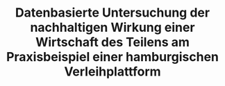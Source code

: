 ---
id: sharegreen
title: "Datenbasierte Untersuchung der nachhaltigen Wirkung einer Wirtschaft des Teilens am Praxisbeispiel einer hamburgischen Verleihplattform"
title_project: "Datenbasierte Untersuchung der nachhaltigen Wirkung einer Wirtschaft des Teilens am Praxisbeispiel einer hamburgischen Verleihplattform"
title_short: "SharE Green"
period: "Apr 23 – Sep 23 (6 Monate)" 
round: "2"
lecture2go: "66910"
uhh_url: "https://www.hcl.uni-hamburg.de/ddlitlab/data-literacy-studierendenprojekte/zweite-foerderrunde/sharegreen.html"
students: "Maximilian Lehmann, Linus Pogoda, Hannes Klingler"
mentor: "Prof. Dr. Janick Edinger"
text: |
    In einer Welt, die mit den Herausforderungen des Klimawandels kämpft, ist es unumgänglich geworden, in allen Lebensbereichen nachhaltige Praktiken zu etablieren. Die Kultur des exzessiven Konsums muss hinter uns gelassen werden. Ein dafür nachhaltiger Ansatz ist die *Sharing Economy*, welche wir im Projekt SharE Green untersuchen. Dabei geht es um einen Ansatz zur Berechnung der CO2-Einsparungen durch die Förderung des Verleihs von Gegenständen anstelle ihres Kaufes.  

    Die *Kalkulation der CO2-Einsparungen* über einen Counter steht im Mittelpunkt von SharE Green. Dieser Counter soll die CO2-Einsparungen berechnen, die erzielt werden, wenn Gegenstände verliehen statt gekauft werden. Der dahinterliegende Algorithmus berücksichtigt dabei verschiedene Faktoren wie die Rohstoffgewinnung, Bereitstellung an Produktionsstätten, Herstellung, Montage, Verteilung an Verkaufsstellen sowie den Transport während des Mietprozesses. Durch konkrete Zahlen, unter anderem basierend auf Herstellerangaben, ermöglicht SharE Green Menschen ihren direkten Beitrag zur Reduzierung des CO2-Fußabdrucks zu erkennen. Zum Einsatz kommt der Counter auf einer hamburgischen Verleihplattform – fainin [1].   

    Außerdem soll eine konsolidierte Erfassung der gesamten Community der Verleihplattform erfolgen, um ein Gemeinschaftsgefühl zu fördern und ihre zusammen erreichten CO2-Einsparungen aufzuzeigen. Der Counter soll dabei in Echtzeit funktionieren, indem er direkten Zugriff auf die *Datenbank der Verleihplattform* und damit alle Transaktionen erhält. Zur ansprechenden Darstellung werden Datenvisualisierungen angestrebt, welche die CO2-Einsparungen z. B. über Zeit anzeigen. Die entstehenden Daten des Projekts wie das Kalkulationsmodell für die CO2-Einsparungen sollen nach dem Projektabschluss open source bereitgestellt werden, um dieses beispielsweise in anderen Verleihplattformen zu integrieren und um Transparenz zu schaffen.    

    Wir beschäftigen uns mit Produkten, die während ihrer Lebensdauer von mehreren Benutzern gemietet und verwendet werden. Daher können die Cradle-to-Gate-CO2-Emissionen [2] pro Produkt nicht direkt aus der Datenbank entnommen werden. Das einmalige Ausleihen eines Produkts ist sicherlich weniger kohlenstoff-intensiv als der Kauf eines völlig neuen, um jedoch die genauen Emissionen der Produktmieten zu berechnen, wurden die durchschnittliche Nutzung pro Jahr und die Lebensdauer des Artikels berücksichtigt. Die Verleihplattform fainin [1] steht uns bei dem Projekt als Partner zur Seite und stellt uns die Transaktionsdaten, außerdem wird der CO2-Counter auf dieser Plattform praktisch erprobt.

    ## Referenzen

    - [1] https://www.fainin.com 
    - [2] Souto-Martinez, A.; Arehart, J. H. & Srubar III, W. V. (2018). Cradle-to-gate CO2e emissions vs. in situ CO2 sequestration of structural concrete elements. In: Energy and Buildings (167:15), pp. 301-311. DOI: 10.1016/j.enbuild.2018.02.042

image: "https://www.hcl.uni-hamburg.de/17274764/edward-howell-zpvjna7yz6q-unsplash-733x414-d65e5575b19453d4531e92b32fc73c9137529556.jpg"
image_credit: "Edward Howell / unsplash"
---